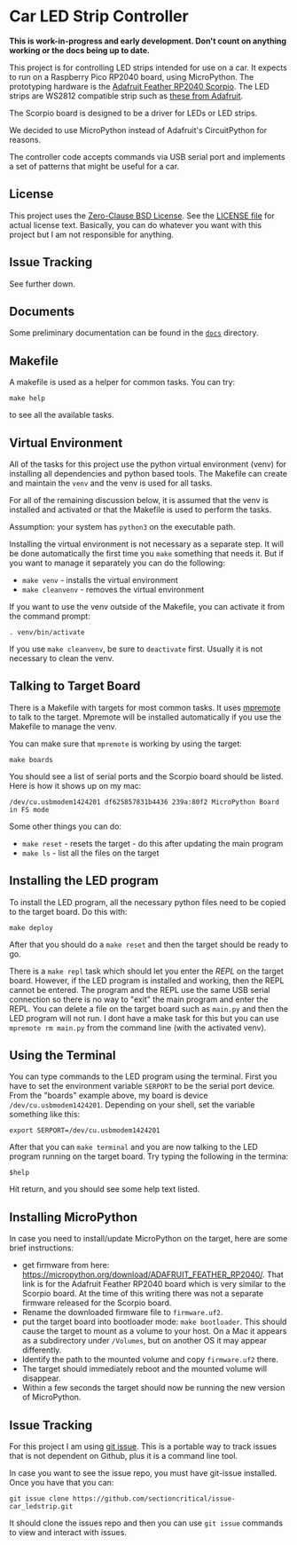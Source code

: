 Car LED Strip Controller
========================

**This is work-in-progress and early development. Don't count on anything
working or the docs being up to date.**

This project is for controlling LED strips intended for use on a car. It
expects to run on a Raspberry Pico RP2040 board, using MicroPython. The
prototyping hardware is the
[Adafruit Feather RP2040 Scorpio](https://www.adafruit.com/product/5650). The
LED strips are WS2812 compatible strip such as [these from Adafruit](
https://www.adafruit.com/product/2970).

The Scorpio board is designed to be a driver for LEDs or LED strips.

We decided to use MicroPython instead of Adafruit's CircuitPython for reasons.

The controller code accepts commands via USB serial port and implements a set
of patterns that might be useful for a car.

License
-------
This project uses the
[Zero-Clause BSD License](https://opensource.org/license/0bsd/). See the
[LICENSE file](LICENSE.md) for actual license text. Basically, you can do
whatever you want with this project but I am not responsible for anything.

Issue Tracking
--------------
See further down.

Documents
---------
Some preliminary documentation can be found in the [`docs`](docs/) directory.

Makefile
--------
A makefile is used as a helper for common tasks. You can try:

    make help

to see all the available tasks.

Virtual Environment
-------------------
All of the tasks for this project use the python virtual environment (venv) for
installing all dependencies and python based tools. The Makefile can create and
maintain the `venv` and the venv is used for all tasks.

For all of the remaining discussion below, it is assumed that the venv is
installed and activated or that the Makefile is used to perform the tasks.

Assumption: your system has `python3` on the executable path.

Installing the virtual environment is not necessary as a separate step. It will
be done automatically the first time you `make` something that needs it. But if
you want to manage it separately you can do the following:

* `make venv` - installs the virtual environment
* `make cleanvenv` - removes the virtual environment

If you want to use the venv outside of the Makefile, you can activate it from
the command prompt:

    . venv/bin/activate

If you use `make cleanvenv`, be sure to `deactivate` first. Usually it is not
necessary to clean the venv.

Talking to Target Board
-----------------------
There is a Makefile with targets for most common tasks. It uses [mpremote](
https://docs.micropython.org/en/latest/reference/mpremote.html) to talk to the
target. Mpremote will be installed automatically if you use the Makefile to
manage the venv.

You can make sure that `mpremote` is working by using the target:

    make boards

You should see a list of serial ports and the Scorpio board should be listed.
Here is how it shows up on my mac:

    /dev/cu.usbmodem1424201 df625857831b4436 239a:80f2 MicroPython Board in FS mode

Some other things you can do:

* `make reset` - resets the target - do this after updating the main program
* `make ls` - list all the files on the target

Installing the LED program
--------------------------
To install the LED program, all the necessary python files need to be copied to
the target board. Do this with:

    make deploy

After that you should do a `make reset` and then the target should be ready to
go.

There is a `make repl` task which should let you enter the *REPL* on the target
board. However, if the LED program is installed and working, then the REPL
cannot be entered. The program and the REPL use the same USB serial connection
so there is no way to "exit" the main program and enter the REPL. You can
delete a file on the target board such as `main.py` and then the LED program
will not run. I dont have a make task for this but you can use
`mpremote rm main.py` from the command line (with the activated venv).

Using the Terminal
------------------
You can type commands to the LED program using the terminal. First you have to
set the environment variable `SERPORT` to be the serial port device. From the
"boards" example above, my board is device `/dev/cu.usbmodem1424201`. Depending
on your shell, set the variable something like this:

    export SERPORT=/dev/cu.usbmodem1424201

After that you can `make terminal` and you are now talking to the LED program
running on the target board. Try typing the following in the termina:

    $help

Hit return, and you should see some help text listed.

Installing MicroPython
----------------------
In case you need to install/update MicroPython on the target, here are some
brief instructions:

* get firmware from here: <https://micropython.org/download/ADAFRUIT_FEATHER_RP2040/>.
  That link is for the Adafruit Feather RP2040 board which is very similar to
  the Scorpio board. At the time of this writing there was not a separate
  firmware released for the Scorpio board.
* Rename the downloaded firmware file to `firmware.uf2`.
* put the target board into bootloader mode: `make bootloader`. This should
  cause the target to mount as a volume to your host. On a Mac it appears as
  a subdirectory under `/Volumes`, but on another OS it may appear differently.
* Identify the path to the mounted volume and copy `firmware.uf2` there.
* The target should immediately reboot and the mounted volume will disappear.
* Within a few seconds the target should now be running the new version of
  MicroPython.

Issue Tracking
--------------
For this project I am using [git issue](https://github.com/dspinellis/git-issue).
This is a portable way to track issues that is not dependent on Github, plus
it is a command line tool.

In case you want to see the issue repo, you must have git-issue installed. Once
you have that you can:

    git issue clone https://github.com/sectioncritical/issue-car_ledstrip.git

It should clone the issues repo and then you can use `git issue` commands to
view and interact with issues.
